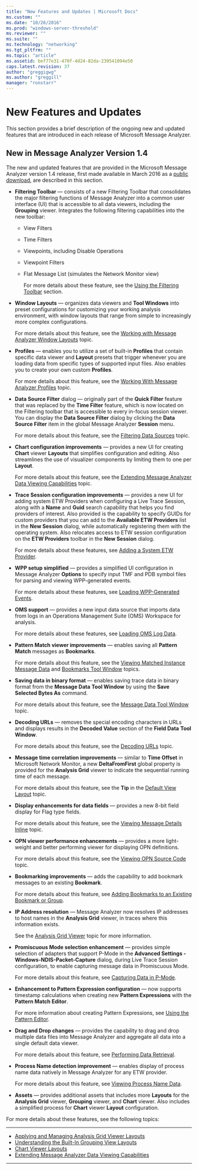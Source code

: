 ```yaml
---
title: "New Features and Updates | Microsoft Docs"
ms.custom: ""
ms.date: "10/26/2016"
ms.prod: "windows-server-threshold"
ms.reviewer: ""
ms.suite: ""
ms.technology: "networking"
ms.tgt_pltfrm: ""
ms.topic: "article"
ms.assetid: bef77e31-470f-4d24-82da-239541094e50
caps.latest.revision: 37
author: "greggigwg"
ms.author: "greggill"
manager: "ronstarr"
---
```


# New Features and Updates

This section provides a brief description of the ongoing new and updated features that are introduced in each release of Microsoft Message Analyzer.

## New in Message Analyzer Version 1.4

 The new and updated features that are provided in the Microsoft Message Analyzer version 1.4 release, first made available in March 2016 as a [public download](http://www.microsoft.com/en-us/download/details.aspx?id=44226), are described in this section.

- **Filtering Toolbar** — consists of  a new Filtering Toolbar that consolidates the major filtering functions of Message Analyzer into a common user interface (UI) that is accessible to all data viewers, including the **Grouping** viewer. Integrates the following filtering capabilities into the new toolbar:

  - View Filters

  - Time Filters

  - Viewpoints, including Disable Operations

  - Viewpoint Filters

  - Flat Message List (simulates the Network Monitor view)

     For more details about these feature, see the [Using the Filtering Toolbar](using-the-filtering-toolbar.md) section.

- **Window Layouts** — organizes data viewers and **Tool Windows** into preset configurations for customizing your working analysis environment, with window layouts that range from simple to increasingly more complex configurations.

     For more details about this feature, see the [Working with Message Analyzer Window Layouts](working-with-message-analyzer-window-layouts.md) topic.

- **Profiles** — enables you to utilize a set of built-in **Profiles** that contain specific data viewer and **Layout** presets that trigger whenever you are loading data from specific types of supported input files. Also enables you to create your own custom **Profiles**.

     For more details about this feature, see the [Working With Message Analyzer Profiles](working-with-message-analyzer-profiles.md) topic.

- **Data Source Filter** dialog — originally part of the **Quick Filter** feature that was replaced by the **Time Filter** feature, which is now located on the Filtering toolbar that is accessible to every in-focus session viewer. You can display the **Data Source Filter** dialog by clicking the **Data Source Filter** item in the global Message Analyzer **Session** menu.

     For more details about this feature, see the [Filtering Data Sources](filtering-data-sources.md) topic.

- **Chart configuration improvements** — provides a new UI for creating **Chart** viewer **Layouts** that simplifies configuration and editing. Also streamlines the use of visualizer components by limiting them to one per **Layout**.

     For more details about this feature, see the [Extending Message Analyzer Data Viewing Capabilities](extending-message-analyzer-data-viewing-capabilities.md) topic.

- **Trace Session configuration improvements** — provides a new UI for adding system ETW Providers when configuring a  Live Trace Session, along with a **Name** and **Guid** search capability that helps you find providers of interest. Also provided is the capability to specify GUIDs for custom providers that you can add to the **Available ETW Providers** list in the **New Session** dialog, while automatically registering them with the operating system. Also relocates access to ETW session configuration on the **ETW Providers** toolbar in the **New Session** dialog.

     For more details about these features, see [Adding a System ETW Provider](adding-a-system-etw-provider.md).

- **WPP setup simplified** — provides a simplified UI configuration in Message Analyzer **Options** to specify input TMF and PDB symbol files for parsing and viewing WPP-generated events.

     For more details about these features, see [Loading WPP-Generated Events](loading-wpp-generated-events.md).

- **OMS support** — provides a new input data source that imports data from logs in an Operations Management Suite (OMS) Workspace for analysis.

     For more details about these features, see [Loading OMS Log Data](loading-oms-log-data.md).

- **Pattern Match viewer improvements** — enables saving all **Pattern Match** messages as **Bookmarks**.

     For more details about this feature, see the [Viewing Matched Instance Message Data](using-the-pattern-match-viewer.md#BKMK_ViewMatchedInstanceData) and [Bookmarks Tool Window](bookmarks-tool-window.md) topics.

- **Saving data in binary format** — enables saving trace data in binary format from the **Message Data** **Tool Window** by using the **Save Selected Bytes As** command.

     For more details about this feature, see the [Message Data Tool Window](message-data-tool-window.md) topic.

- **Decoding URLs** — removes the special encoding characters in URLs and displays results in the **Decoded Value** section of the **Field Data** **Tool Window**.

     For more details about this feature, see the [Decoding URLs](field-data-tool-window.md#BKMK_DecodingURLs) topic.

- **Message time correlation improvements** — similar to **Time Offset** in Microsoft Network Monitor, a new **DeltaFromFirst** global property is provided for the **Analysis Grid** viewer to indicate the sequential running time of each message.

     For more details about this feature, see the **Tip** in the [Default View Layout](analysis-grid-viewer.md#BKMK_DefaultViewLayout) topic.

- **Display enhancements for data fields** — provides a new 8-bit field display for Flag type fields.

     For more details about this feature, see the [Viewing Message Details Inline](message-details-tool-window.md#BKMK_ViewMessageDetailsInline) topic.

- **OPN viewer performance enhancements** — provides a more light-weight and better performing viewer for displaying OPN definitions.

     For more details about this feature, see the [Viewing OPN Source Code](viewing-opn-source-code.md) topic.

- **Bookmarking improvements** — adds the capability to add bookmark messages to an existing **Bookmark**.

     For more details about this feature, see [Adding Bookmarks to an Existing Bookmark or Group](bookmarks-tool-window.md#BKMK_AddBookMarksToExisting).

- **IP Address resolution** — Message Analyzer now  resolves IP addresses to host names in the **Analysis Grid** viewer, in traces where this information exists.

     See the [Analysis Grid Viewer](analysis-grid-viewer.md) topic for more information.

- **Promiscuous Mode selection enhancement** — provides simple selection of adapters that support P-Mode in the **Advanced Settings - Windows-NDIS-Packet-Capture** dialog, during Live Trace Session configuration, to enable capturing message data in Promiscuous Mode.

     For more details about this feature, see [Capturing Data in P-Mode](microsoft-windows-ndis-packetcapture-provider.md#BKMK_CaptureInPMode).

- **Enhancement to Pattern Expression configuration** — now supports timestamp calculations when creating new **Pattern Expressions** with the **Pattern Match Editor**.

     For more information about creating Pattern Expressions, see [Using the Pattern Editor](using-the-pattern-editor.md).

- **Drag and Drop changes** — provides the capability to drag and drop multiple data files into Message Analyzer and aggregate all data into a single default data viewer.

     For more details about this feature, see [Performing Data Retrieval](performing-data-retrieval.md).

- **Process Name detection improvement** — enables display of process name data natively in Message Analyzer for any ETW provider.

     For more details about this feature, see [Viewing Process Name Data](viewing-process-name-data.md).

- **Assets** — provides additional assets that includes more **Layouts** for the **Analysis Grid** viewer, **Grouping** viewer, and **Chart** viewer. Also includes a simplified process for  **Chart** viewer **Layout** configuration.

For more details about these features, see the following topics:

---

- [Applying and Managing Analysis Grid Viewer Layouts](applying-and-managing-analysis-grid-viewer-layouts.md)
- [Understanding the Built-In Grouping View Layouts](grouping-viewer.md#BKMK_UsingPredefinedLayouts)
- [Chart Viewer Layouts](chart-viewer-layouts.md)
- [Extending Message Analyzer Data Viewing Capabilities](extending-message-analyzer-data-viewing-capabilities.md)

---
